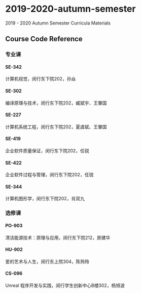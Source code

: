 # 2019-2020-autumn-semester
2019 - 2020 Autumn Semester Curricula Materials

## Course Code Reference

### 专业课

#### SE-342

计算机视觉，闵行东下院202，孙焱

#### SE-302

编译原理与技术，闵行东下院202，臧斌宇、王肇国

#### SE-227

计算机系统工程，闵行东下院202，夏虞斌、王肇国

#### SE-419

企业软件质量保证，闵行东下院202，任锐

#### SE-422

企业软件过程与管理，闵行东下院202，任锐

#### SE-344

计算机图形学，闵行东下院202，肖双九

### 选修课

#### PO-903

清洁能源技术：原理与应用，闵行东下院212，房建华

#### HU-902

爱的艺术与人生，闵行东上院304，陈玲玲

#### CS-096

Unreal 程序开发与实践，闵行学生创新中心B楼302，杨旭波
